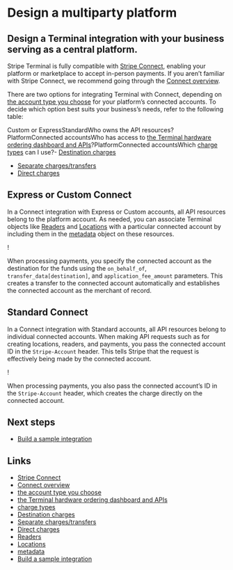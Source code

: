 # Design a multiparty platform

## Design a Terminal integration with your business serving as a central platform.

Stripe Terminal is fully compatible with [Stripe
Connect](https://docs.stripe.com/connect), enabling your platform or marketplace
to accept in-person payments. If you aren’t familiar with Stripe Connect, we
recommend going through the [Connect
overview](https://docs.stripe.com/connect/how-connect-works).

There are two options for integrating Terminal with Connect, depending on [the
account type you choose](https://docs.stripe.com/connect/accounts) for your
platform’s connected accounts. To decide which option best suits your business’s
needs, refer to the following table:

Custom or ExpressStandardWho owns the API resources?PlatformConnected
accountsWho has access to [the Terminal hardware ordering dashboard and
APIs](https://docs.stripe.com/terminal/fleet/order-and-return-readers)?PlatformConnected
accountsWhich [charge types](https://docs.stripe.com/connect/charges#types) can
I use?- [Destination
charges](https://docs.stripe.com/connect/destination-charges)
- [Separate
charges/transfers](https://docs.stripe.com/connect/separate-charges-and-transfers)
- [Direct charges](https://docs.stripe.com/connect/direct-charges)

## Express or Custom Connect

In a Connect integration with Express or Custom accounts, all API resources
belong to the platform account. As needed, you can associate Terminal objects
like [Readers](https://docs.stripe.com/api/terminal/readers) and
[Locations](https://docs.stripe.com/api/terminal/locations) with a particular
connected account by including them in the
[metadata](https://docs.stripe.com/api/metadata) object on these resources.

!

When processing payments, you specify the connected account as the destination
for the funds using the `on_behalf_of`, `transfer_data[destination]`, and
`application_fee_amount` parameters. This creates a transfer to the connected
account automatically and establishes the connected account as the merchant of
record.

## Standard Connect

In a Connect integration with Standard accounts, all API resources belong to
individual connected accounts. When making API requests such as for creating
locations, readers, and payments, you pass the connected account ID in the
`Stripe-Account` header. This tells Stripe that the request is effectively being
made by the connected account.

!

When processing payments, you also pass the connected account’s ID in the
`Stripe-Account` header, which creates the charge directly on the connected
account.

## Next steps

- [Build a sample integration](https://docs.stripe.com/terminal/quickstart)

## Links

- [Stripe Connect](https://docs.stripe.com/connect)
- [Connect overview](https://docs.stripe.com/connect/how-connect-works)
- [the account type you choose](https://docs.stripe.com/connect/accounts)
- [the Terminal hardware ordering dashboard and
APIs](https://docs.stripe.com/terminal/fleet/order-and-return-readers)
- [charge types](https://docs.stripe.com/connect/charges#types)
- [Destination charges](https://docs.stripe.com/connect/destination-charges)
- [Separate
charges/transfers](https://docs.stripe.com/connect/separate-charges-and-transfers)
- [Direct charges](https://docs.stripe.com/connect/direct-charges)
- [Readers](https://docs.stripe.com/api/terminal/readers)
- [Locations](https://docs.stripe.com/api/terminal/locations)
- [metadata](https://docs.stripe.com/api/metadata)
- [Build a sample integration](https://docs.stripe.com/terminal/quickstart)